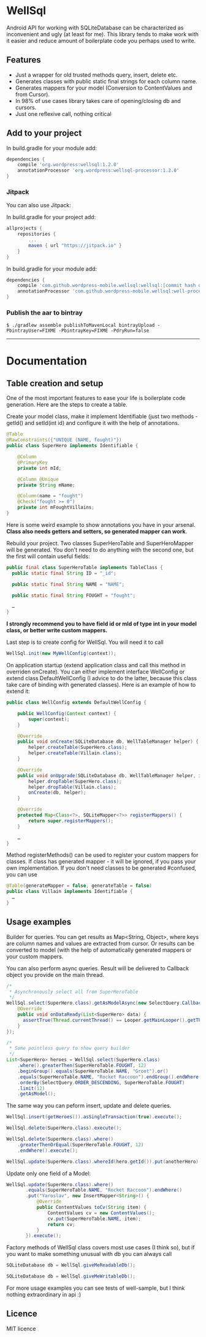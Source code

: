# WellSql
Android API for working with SQLiteDatabase can be characterized as inconvenient and ugly (at least for me). This library tends to make work with it easier and reduce amount of boilerplate code you perhaps used to write.

## Features
* Just a wrapper for old trusted methods query, insert, delete etc.
* Generates classes with public static final strings for each column name.
* Generates mappers for your model (Conversion to ContentValues and from Cursor).
* In 98% of use cases library takes care of opening/closing db and cursors.
* Just one reflexive call, nothing critical

## Add to your project

In build.gradle for your module add:

```gradle
dependencies {
    compile 'org.wordpress:wellsql:1.2.0'
    annotationProcessor 'org.wordpress:wellsql-processor:1.2.0'
}
```

### Jitpack

You can also use Jitpack:

In build.gradle for your project add:

```gradle
allprojects {
    repositories {
        ...
        maven { url "https://jitpack.io" }
    }
}
```

In build.gradle for your module add:

```gradle
dependencies {
    compile 'com.github.wordpress-mobile.wellsql:wellsql:[commit hash or branch snaphost]'
    annotationProcessor 'com.github.wordpress-mobile.wellsql:well-processor:[commit hash or branch snaphost]'
}
```

### Publish the aar to bintray

```shell
$ ./gradlew assemble publishToMavenLocal bintrayUpload -PbintrayUser=FIXME -PbintrayKey=FIXME -PdryRun=false
```

---

# Documentation

## Table creation and setup

One of the most important features to ease your life is boilerplate code generation. Here are the steps to create a table.

Create your model class, make it implement Identifiable (just two methods - getId() and setId(int id) and configure it with the help of annotations.
```java
@Table
@RawConstraints({"UNIQUE (NAME, fought)"})
public class SuperHero implements Identifiable {

    @Column
    @PrimaryKey
    private int mId;

    @Column @Unique
    private String mName;

    @Column(name = "fought")
    @Check("fought >= 0")
    private int mFoughtVillains;
}
```
Here is some weird example to show annotations you have in your arsenal. **Class also needs getters and setters, so generated mapper can work**.

Rebuild your project. Two classes SuperHeroTable and SuperHeroMapper will be generated. You don't need to do anything with the second one, but the first will contain useful fields:
```java
public final class SuperHeroTable implements TableClass {
  public static final String ID = "_id";

  public static final String NAME = "NAME";

  public static final String FOUGHT = "fought";

  …
}
```
**I strongly recommend you to have field id or mId of type int in your model class, or better write custom mappers.**

Last step is to create config for WellSql. You will need it to call
```java
WellSql.init(new MyWellConfig(context));
```

On application startup (extend application class and call this method in overriden onCreate). You can either implement interface WellConfig or extend class DefaultWellConfig (I advice to do the latter, because this class take care of binding with generated classes). Here is an example of how to extend it:

```java
public class WellConfig extends DefaultWellConfig {

    public WellConfig(Context context) {
        super(context);
    }

    @Override
    public void onCreate(SQLiteDatabase db, WellTableManager helper) {
        helper.createTable(SuperHero.class);
        helper.createTable(Villain.class);
    }

    @Override
    public void onUpgrade(SQLiteDatabase db, WellTableManager helper, int newVersion, int oldVersion) {
        helper.dropTable(SuperHero.class);
        helper.dropTable(Villain.class);
        onCreate(db, helper);
    }

    @Override
    protected Map<Class<?>, SQLiteMapper<?>> registerMappers() {
        return super.registerMappers();
    }

    …
}
```
Method registerMethods() can be used to register your custom mappers for classes. If class has generated mapper - it will be ignored, if you pass your own implementation.
If you don't need classes to be generated #confused, you can use

```java
@Table(generateMapper = false, generateTable = false)
public class Villain implements Identifiable {
  …
}
```

## Usage examples

Builder for queries. You can get results as Map<String, Object>, where keys are column names and values are extracted from cursor. Or results can be converted to model (with the help of automatically generated mappers or your custom mappers.

You can also perform async queries. Result will be delivered to Callback object you provide on the main thread.

```java
/*
 * Asynchronously select all from SuperHeroTable
 */
WellSql.select(SuperHero.class).getAsModelAsync(new SelectQuery.Callback<List<SuperHero>>() {
    @Override
    public void onDataReady(List<SuperHero> data) {
      assertTrue(Thread.currentThread() == Looper.getMainLooper().getThread());
    }
});

/*
 * Some pointless query to show query builder
 */
List<SuperHero> heroes = WellSql.select(SuperHero.class)
    .where().greaterThen(SuperHeroTable.FOUGHT, 12)
    .beginGroup().equals(SuperHeroTable.NAME, "Groot").or()
    .equals(SuperHeroTable.NAME, "Rocket Raccoon").endGroup().endWhere()
    .orderBy(SelectQuery.ORDER_DESCENDING, SuperHeroTable.FOUGHT)
    .limit(12)
    .getAsModel();
```
The same way you can peform insert, update and delete queries.

```java
WellSql.insert(getHeroes()).asSingleTransaction(true).execute();

WellSql.delete(SuperHero.class).execute();

WellSql.delete(SuperHero.class).where()
    .greaterThenOrEqual(SuperHeroTable.FOUGHT, 12)
    .endWhere().execute();

WellSql.update(SuperHero.class).whereId(hero.getId()).put(anotherHero).execute();
```

Update only one field of a Model:

```java
WellSql.update(SuperHero.class).where()
       .equals(SuperHeroTable.NAME, "Rocket Raccoon").endWhere()
       .put("Yaroslav", new InsertMapper<String>() {
           @Override
           public ContentValues toCv(String item) {
               ContentValues cv = new ContentValues();
               cv.put(SuperHeroTable.NAME, item);
               return cv;
           }
       }).execute();
```

Factory methods of WellSql class covers most use cases (I think so), but if you want to make something unusual with db you can always call

```java
SQLiteDatabase db = WellSql.giveMeReadableDb();

SQLiteDatabase db = WellSql.giveMeWritableDb();
```
For more usage examples you can see tests of well-sample, but I think nothing extraordinary in api :)

## Licence

MIT licence
